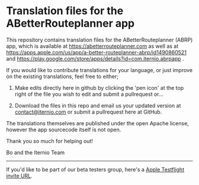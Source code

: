 # Translation files for the ABetterRouteplanner app

This repository contains translation files for the ABetterRouteplanner (ABRP) app, which is available at https://abetterrouteplanner.com
as well as at https://apps.apple.com/us/app/a-better-routeplanner-abrp/id1490860521 and https://play.google.com/store/apps/details?id=com.iternio.abrpapp .

If you would like to contribute translations for your language, or just improve on the existing translations, feel free to either; 

1. Make edits directly here in github by clicking the 'pen icon' at the top right of the file you wish to edit and submit a pullrequest or... 

2. Download the files in this repo and email us your updated version at contact@iternio.com or submit a pullrequest here at GitHub.

The translations themselves are published under the open Apache license, however the app sourcecode itself is not open.

Thank you so much for helping out!

Bo and the Iternio Team

---

If you'd like to be part of our beta testers group, here's a [Apple Testflight invite URL](https://testflight.apple.com/join/uX9LuvcQ).
